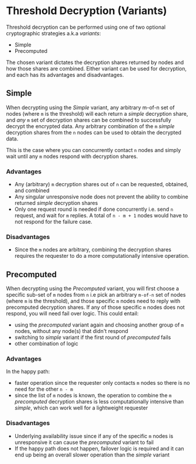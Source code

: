 # Threshold Decryption (Variants)

Threshold decryption can be performed using one of two optional cryptographic strategies a.k.a *variants*:
- Simple
- Precomputed

The chosen variant dictates the decryption shares returned by nodes and how those shares are combined. Either variant can be used 
for decryption, and each has its advantages and disadvantages.


## Simple

When decrypting using the *Simple* variant, any arbitrary m-of-n set of nodes (where `m` is the threshold) will each return a *simple* decryption share, and *any*
`m` set of decryption shares can be combined to successfully decrypt the encrypted data. Any arbitrary combination of the `m` *simple* decryption shares from the `n` nodes
can be used to obtain the decrypted data.

This is the case where you can concurrently contact `n` nodes and simply wait until any `m` nodes respond with decryption shares.

### Advantages
- Any (arbitrary) `m` decryption shares out of `n` can be requested, obtained, and combined
- Any singular unresponsive node does not prevent the ability to combine returned *simple* decryption shares
- Only one request round is needed if done concurrently i.e. send `n` request, and wait for `m` replies. A total of
  `n - m + 1` nodes would have to not respond for the failure case.

### Disadvantages
- Since the `m` nodes are arbitrary, combining the decryption shares requires the requester to do a more computationally intensive operation.


## Precomputed

When decrypting using the *Precomputed* variant, you will first choose a specific sub-set of `m` nodes from `n` i.e pick an arbitrary `m-of-n` set of nodes (where `m` is the threshold),
and those specific `m` nodes need to reply with precomputed decryption shares. If any of those specific `m` nodes does not respond, you will need fail over logic. This could entail:
- using the *precomputed* variant again and choosing another group of `m` nodes, without any node(s) that didn't respond
- switching to *simple* variant if the first round of *precomputed* fails
- other combination of logic

### Advantages
In the happy path:
- faster operation since the requester only contacts `m` nodes so there is no need for the other `n - m`
- since the list of `m` nodes is known, the operation to combine the `m` *precomputed* decryption shares is less computationally intensive than *simple*, which can work well for a lightweight requester


### Disadvantages
- Underlying availability issue since if any of the specific `m` nodes is unresponsive it can cause the *precomputed* variant to fail
- If the happy path does not happen, failover logic is required and it can end up being an overall slower operation than the *simple* variant
